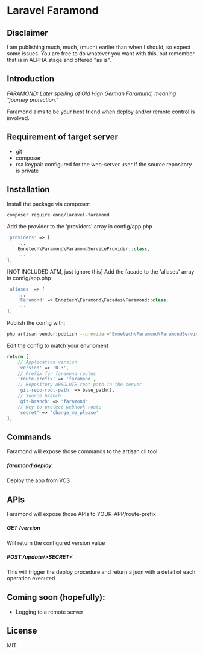 # Laravel Faramond

## Disclaimer
I am publishing much, much, (much) earlier than when I should, so expect some issues.
You are free to do whatever you want with this, but remember that is in ALPHA stage and offered "as is".

## Introduction
*FARAMOND: Later spelling of Old High German Faramund, meaning "journey protection."*

Faramond aims to be your best friend when deploy and/or remote control is involved. 

## Requirement of target server
- git
- composer
- rsa keypair configured for the web-server user if the source repository is private    

## Installation
Install the package via composer:

``` bash
composer require enne/laravel-faramond
```

Add the provider to the 'providers' array in config/app.php
```php
'providers' => [
    ...
    Ennetech\Faramond\FaramondServiceProvider::class,
    ...
],
```

[NOT INCLUDED ATM, just ignore this] Add the facade to the 'aliases' array in config/app.php
```php
'aliases' => [
    ...
    'Faramond' => Ennetech\Faramond\Facades\Faramond::class,
    ...
],
```

Publish the config with:
```bash
php artisan vendor:publish --provider="Ennetech\Faramond\FaramondServiceProvider" --tag="config"
```

Edit the config to match your envrioment
```php
return [
    // Application version
    'version' => '0.3',
    // Prefix for faramond routes
    'route-prefix' => 'faramond',
    // Repository ABSOLUTE root path in the server
    'git-repo-root-path' => base_path(),
    // Source branch
    'git-branch' => 'faramond'
    // Key to protect webhook route
    'secret' => 'change_me_please'
];
```
## Commands
Faramond will expose those commands to the artisan cli tool

##### faramond:deploy
Deploy the app from VCS

## APIs
Faramond will expose those APIs to YOUR-APP/route-prefix

##### GET /version
Will return the configured version value

##### POST /update/>SECRET<
This will trigger the deploy procedure and return a json with a detail of each operation executed

## Coming soon (hopefully):
- Logging to a remote server

## License
MIT

